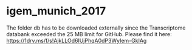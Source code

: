 # igem_munich_2017


The folder db has to be downloaded externally since the Transcriptome databank exceeded the 25 MB limit for GitHub. Please find it here:
https://1drv.ms/f/s!AjkLLOd6IUjPhqA0dP3WyIem-GkIAg

